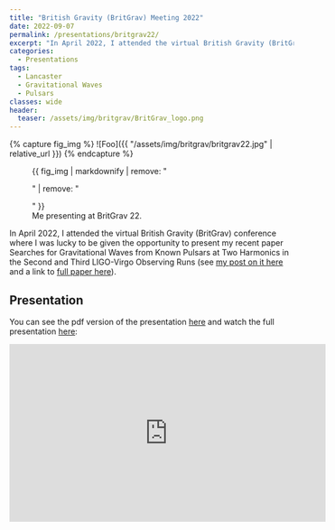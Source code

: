 ```yaml
---
title: "British Gravity (BritGrav) Meeting 2022"
date: 2022-09-07
permalink: /presentations/britgrav22/
excerpt: "In April 2022, I attended the virtual British Gravity (BritGrav) conference where I was lucky to be given the opportunity to present my recent paper Searches for Gravitational Waves from Known Pulsars at Two Harmonics in the Second and Third LIGO-Virgo Observing Runs"
categories:
  - Presentations
tags:
  - Lancaster
  - Gravitational Waves
  - Pulsars
classes: wide
header:
  teaser: /assets/img/britgrav/BritGrav_logo.png
---
```


{% capture fig_img %}
![Foo]({{ "/assets/img/britgrav/britgrav22.jpg" | relative_url }})
{% endcapture %}
<figure>
  {{ fig_img | markdownify | remove: "<p>" | remove: "</p>" }}
  <figcaption>Me presenting at BritGrav 22.</figcaption>
</figure>

In April 2022, I attended the virtual British Gravity (BritGrav) conference where I was lucky to be given the opportunity to present my recent paper Searches for Gravitational Waves from Known Pulsars at Two Harmonics in the Second and Third LIGO-Virgo Observing Runs (see [my post on it here](https://alhewitt.github.io/publications/o3-known-pulsar-paper/) and a link to [full paper here](https://ui.adsabs.harvard.edu/abs/2022ApJ...935....1A/abstract)). 

## Presentation

You can see the pdf version of the presentation [here](/assets/pdfs/BritGrav22.pdf) and watch the full presentation [here](https://www.youtube.com/watch?v=aFV6P-40sik):

<iframe width="560" height="315" src="https://www.youtube.com/watch?v=aFV6P-40sik" frameborder="0" allow="autoplay; encrypted-media" allowfullscreen></iframe>

